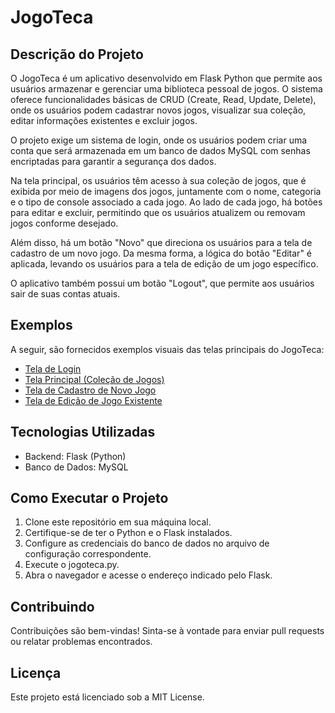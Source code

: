 # JogoTeca

## Descrição do Projeto

O JogoTeca é um aplicativo desenvolvido em Flask Python que permite aos usuários armazenar e gerenciar uma biblioteca pessoal de jogos. O sistema oferece funcionalidades básicas de CRUD (Create, Read, Update, Delete), onde os usuários podem cadastrar novos jogos, visualizar sua coleção, editar informações existentes e excluir jogos.

O projeto exige um sistema de login, onde os usuários podem criar uma conta que será armazenada em um banco de dados MySQL com senhas encriptadas para garantir a segurança dos dados.

Na tela principal, os usuários têm acesso à sua coleção de jogos, que é exibida por meio de imagens dos jogos, juntamente com o nome, categoria e o tipo de console associado a cada jogo. Ao lado de cada jogo, há botões para editar e excluir, permitindo que os usuários atualizem ou removam jogos conforme desejado.

Além disso, há um botão "Novo" que direciona os usuários para a tela de cadastro de um novo jogo. Da mesma forma, a lógica do botão "Editar" é aplicada, levando os usuários para a tela de edição de um jogo específico.

O aplicativo também possui um botão "Logout", que permite aos usuários sair de suas contas atuais.

## Exemplos

A seguir, são fornecidos exemplos visuais das telas principais do JogoTeca:

- [Tela de Login](exemplos/tela_login.png)
- [Tela Principal (Coleção de Jogos)](exemplos/tela_principal.png)
- [Tela de Cadastro de Novo Jogo](exemplos/tela_cadastro.png)
- [Tela de Edição de Jogo Existente](exemplos/tela_edicao.png)

## Tecnologias Utilizadas

- Backend: Flask (Python)
- Banco de Dados: MySQL

## Como Executar o Projeto

1. Clone este repositório em sua máquina local.
2. Certifique-se de ter o Python e o Flask instalados.
3. Configure as credenciais do banco de dados no arquivo de configuração correspondente.
4. Execute o jogoteca.py.
5. Abra o navegador e acesse o endereço indicado pelo Flask.

## Contribuindo

Contribuições são bem-vindas! Sinta-se à vontade para enviar pull requests ou relatar problemas encontrados.

## Licença

Este projeto está licenciado sob a MIT License.
